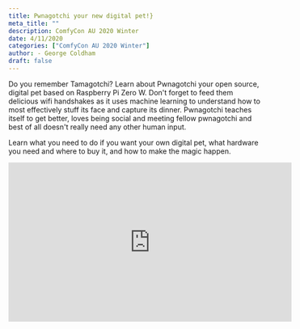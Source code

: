 ```yaml
---
title: Pwnagotchi your new digital pet!}
meta_title: ""
description: ComfyCon AU 2020 Winter
date: 4/11/2020
categories: ["ComfyCon AU 2020 Winter"]
author: - George Coldham
draft: false
---
```

Do you remember Tamagotchi? Learn about Pwnagotchi your open source, digital pet based on Raspberry Pi Zero W. Don't forget to feed them delicious wifi handshakes as it uses machine learning to understand how to most effectively stuff its face and capture its dinner. Pwnagotchi teaches itself to get better, loves being social and meeting fellow pwnagotchi and best of all doesn't really need any other human input.

Learn what you need to do if you want your own digital pet, what hardware you need and where to buy it, and how to make the magic happen.

<iframe width="560" height="315" src="https://www.youtube.com/embed/ds4k0uHCA-g?si=UTJtTboNahW9gOmd" title="YouTube video player" frameborder="0" allow="accelerometer; autoplay; clipboard-write; encrypted-media; gyroscope; picture-in-picture; web-share" allowfullscreen></iframe>